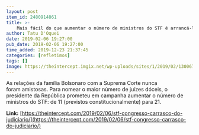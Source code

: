 ```yaml
---
layout: post
item_id: 2480914861
title: >-
    Mais fácil do que aumentar o número de ministros do STF é arrancá-los via impeachment
author: Tatu D'Oquei
date: 2019-02-06 19:27:00
pub_date: 2019-02-06 19:27:00
time_added: 2019-12-23 21:37:45
categories: [refletimos]
tags: []
image: https://theintercept.imgix.net/wp-uploads/sites/1/2019/02/13006774-high-1549475199.jpeg?auto=compress%2Cformat&q=90&fit=crop&w=1200&h=800
---
```


As relações da família Bolsonaro com a Suprema Corte nunca foram amistosas. Para nomear o maior número de juízes dóceis, o presidente da República prometeu em campanha aumentar o número de ministros do STF: de 11 (previstos constitucionalmente) para 21.

**Link:** [https://theintercept.com/2019/02/06/stf-congresso-carrasco-do-judiciario/](https://theintercept.com/2019/02/06/stf-congresso-carrasco-do-judiciario/)

